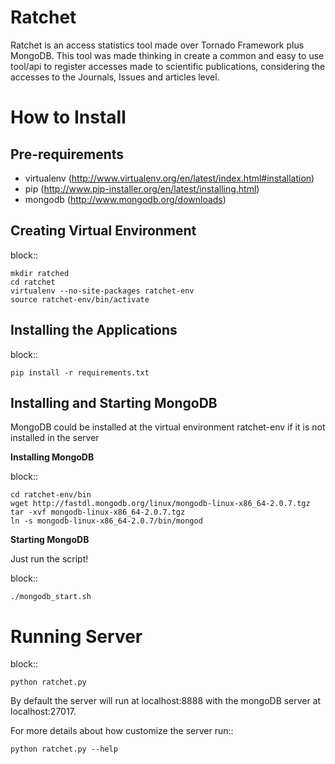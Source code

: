 Ratchet
=======

Ratchet is an access statistics tool made over Tornado Framework plus MongoDB. This tool was made
thinking in create a common and easy to use tool/api to register accesses made to scientific 
publications, considering the accesses to the Journals, Issues and articles level.


How to Install
==============

Pre-requirements
----------------

* virtualenv (http://www.virtualenv.org/en/latest/index.html#installation)
* pip (http://www.pip-installer.org/en/latest/installing.html)
* mongodb (http://www.mongodb.org/downloads)

Creating Virtual Environment
----------------------------

block::

    mkdir ratched
    cd ratchet
    virtualenv --no-site-packages ratchet-env
    source ratchet-env/bin/activate

Installing the Applications
---------------------------

block::

    pip install -r requirements.txt

Installing and Starting MongoDB
-------------------------------

MongoDB could be installed at the virtual environment ratchet-env if it is not installed in the server

**Installing MongoDB**

block::

    cd ratchet-env/bin
    wget http://fastdl.mongodb.org/linux/mongodb-linux-x86_64-2.0.7.tgz
    tar -xvf mongodb-linux-x86_64-2.0.7.tgz
    ln -s mongodb-linux-x86_64-2.0.7/bin/mongod

**Starting MongoDB**

Just run the script!

block::

    ./mongodb_start.sh

Running Server
==============

block::

    python ratchet.py

By default the server will run at localhost:8888 with the mongoDB server at localhost:27017.

For more details about how customize the server run::

    python ratchet.py --help